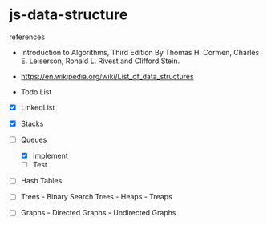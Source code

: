 # js-data-structure

references 
- Introduction to Algorithms, Third Edition By Thomas H. Cormen, Charles E. Leiserson, Ronald L. Rivest and Clifford Stein.
- https://en.wikipedia.org/wiki/List_of_data_structures

 - Todo List
 - [X] LinkedList
 - [X] Stacks
 - [ ] Queues
   - [X] Implement
   - [ ] Test
 - [ ] Hash Tables
 - [ ] Trees
        - Binary Search Trees
        - Heaps 
        - Treaps
  - [ ] Graphs
        - Directed Graphs
        - Undirected Graphs


